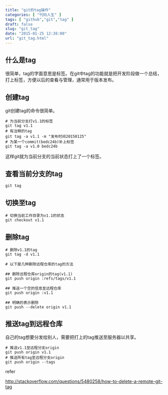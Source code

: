 ```yaml
---
title: "git的tag操作"
categories: [ "代码人生" ]
tags: [ "github","git","tag" ]
draft: false
slug: "git_tag"
date: "2015-01-25 12:38:00"
url: "git_tag.html"
---
```


## 什么是tag

很简单，tag的字面意思是标签。在git中tag的功能就是把开发阶段做一个总结，打上标签，方便以后的查看与管理，通常用于版本发布。


<!--more-->


## 创建tag

git创建tag的命令很简单。

```
# 为当前分支打v1.1的标签
git tag v1.1
# 有注释的tag
git tag -a v1.1 -m "发布时间20150125"
# 为某一个commit(bedc24b)补上标签
git tag -a v1.0 bedc24b
```

这样git就为当前分支的当前状态打上了一个标签。

## 查看当前分支的tag

```
git tag
```

## 切换至tag

```
# 切换当前工作目录为v1.1的状态
git checkout v1.1
```

## 删除tag

```
# 删除v1.1的tag
git tag -d v1.1

# 以下是几种删除远程仓库的tag的方法

## 删除远程仓库origin的tag(v1.1)
git push origin :refs/tags/v1.1

## 推送一个空的信息至远程仓库
git push origin :v1.1

## 明确的表示删除
git push --delete origin v1.1
```

## 推送tag到远程仓库

自己的tag想要分发给别人，需要把打上的tag推送至服务器以共享。

```
# 推送v1.1至远程分支origin
git push origin v1.1
# 推送所有tag至远程分支origin
git push origin --tags
```

refer

http://stackoverflow.com/questions/5480258/how-to-delete-a-remote-git-tag